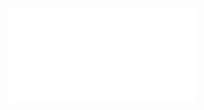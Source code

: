 <iframe src="//sakura.pysio.online/video.html" scrolling="no" border="0" frameborder="no" framespacing="0" allowfullscreen="true"> </iframe>
